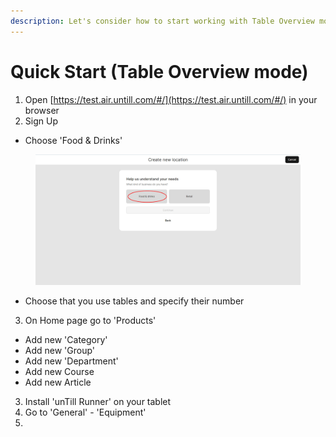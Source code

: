```yaml
---
description: Let's consider how to start working with Table Overview mode
---
```


# Quick Start (Table Overview mode)

1. Open [https://test.air.untill.com/#/](https://test.air.untill.com/#/) in your browser
2. Sign Up

* Choose 'Food & Drinks'

<figure><img src=".gitbook/assets/2023-07-07_22-07-19.jpg" alt="" width="563"><figcaption></figcaption></figure>

* Choose that you use tables and specify their number

3. On Home page go to 'Products'&#x20;

* Add new 'Category'&#x20;
* Add new 'Group'
* Add new 'Department'
* Add new Course
* Add new Article

3. Install 'unTill Runner' on your tablet
4. Go to 'General' - 'Equipment'
5.

